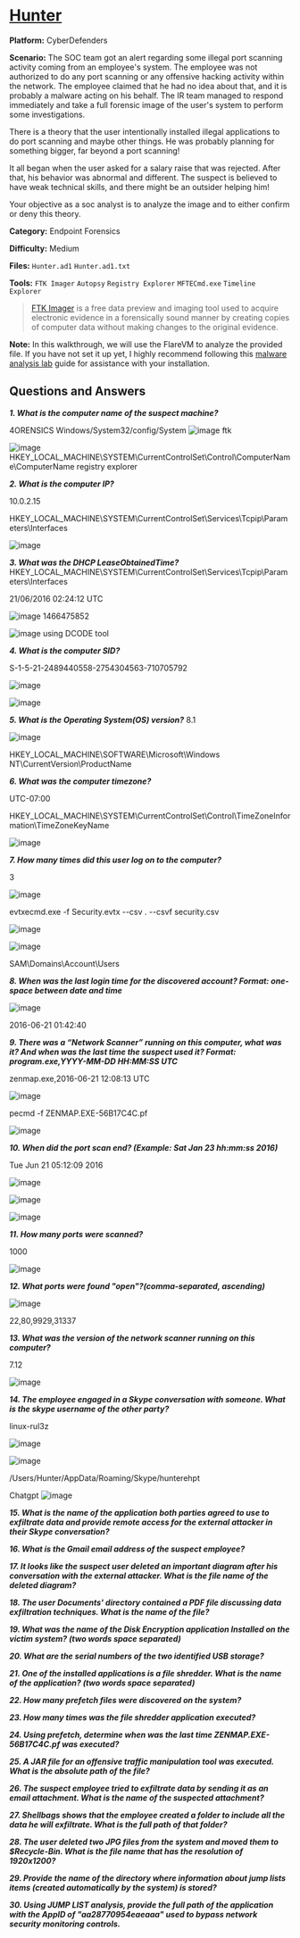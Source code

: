 # <a href="https://cyberdefenders.org/blueteam-ctf-challenges/hunter//">Hunter</a>

**Platform:** CyberDefenders

**Scenario:** The SOC team got an alert regarding some illegal port scanning activity coming from an employee's system. The employee was not authorized to do any port scanning or any offensive hacking activity within the network. The employee claimed that he had no idea about that, and it is probably a malware acting on his behalf. The IR team managed to respond immediately and take a full forensic image of the user's system to perform some investigations.

There is a theory that the user intentionally installed illegal applications to do port scanning and maybe other things. He was probably planning for something bigger, far beyond a port scanning!

It all began when the user asked for a salary raise that was rejected. After that, his behavior was abnormal and different. The suspect is believed to have weak technical skills, and there might be an outsider helping him!

Your objective as a soc analyst is to analyze the image and to either confirm or deny this theory.

**Category:** Endpoint Forensics

**Difficulty:** Medium

**Files:** `Hunter.ad1` `Hunter.ad1.txt`

**Tools:** `FTK Imager` `Autopsy` `Registry Explorer` `MFTECmd.exe` `Timeline Explorer`

> [FTK Imager](https://www.exterro.com/digital-forensics-software/ftk-imager) is a free data preview and imaging tool used to acquire electronic evidence in a forensically sound manner by creating copies of computer data without making changes to the original evidence.

**Note:** In this walkthrough, we will use the FlareVM to analyze the provided file. If you have not set it up yet, I highly recommend following this [malware analysis lab](https://github.com/mmhgwyjs/malware-analysis-lab/blob/main/README.md) guide for assistance with your installation.

## **Questions and Answers**

***1. What is the computer name of the suspect machine?***

4ORENSICS
Windows/System32/config/System
![image](https://github.com/user-attachments/assets/09bdb1d1-216a-468f-9fe7-3690231011ca)
ftk

![image](https://github.com/user-attachments/assets/87a3f39a-1953-40c4-973f-1d9e9585ab9d)
HKEY_LOCAL_MACHINE\SYSTEM\CurrentControlSet\Control\ComputerName\ComputerName
registry explorer

***2. What is the computer IP?***

10.0.2.15

HKEY_LOCAL_MACHINE\SYSTEM\CurrentControlSet\Services\Tcpip\Parameters\Interfaces

![image](https://github.com/user-attachments/assets/61066529-ecf7-4e4e-a17e-babdfb19f7ae)

***3. What was the DHCP LeaseObtainedTime?***
HKEY_LOCAL_MACHINE\SYSTEM\CurrentControlSet\Services\Tcpip\Parameters\Interfaces

21/06/2016 02:24:12 UTC

![image](https://github.com/user-attachments/assets/6365d6f6-0070-4d2b-a166-61b18b7ef8ba)
1466475852

![image](https://github.com/user-attachments/assets/3b421103-d60e-4516-8977-e1ea1a792af8)
using DCODE tool

***4. What is the computer SID?***

S-1-5-21-2489440558-2754304563-710705792

![image](https://github.com/user-attachments/assets/2f519c14-526a-4df7-b737-db25a3c539fe)

![image](https://github.com/user-attachments/assets/97b9204f-4a9c-4b62-af9e-cc246a675218)

***5. What is the Operating System(OS) version?***
8.1

![image](https://github.com/user-attachments/assets/c7d0732a-2af7-4103-b794-076170d72426)

HKEY_LOCAL_MACHINE\SOFTWARE\Microsoft\Windows NT\CurrentVersion\ProductName

***6. What was the computer timezone?***

UTC-07:00

HKEY_LOCAL_MACHINE\SYSTEM\CurrentControlSet\Control\TimeZoneInformation\TimeZoneKeyName

![image](https://github.com/user-attachments/assets/6c1f3717-74e8-40aa-8393-54a73684043e)



***7. How many times did this user log on to the computer?***

3

![image](https://github.com/user-attachments/assets/0b78669d-b287-4b44-ae1f-54db445d88e9)

evtxecmd.exe -f Security.evtx --csv . --csvf security.csv

![image](https://github.com/user-attachments/assets/0b648cdf-4a43-4896-9357-9713c373d284)


![image](https://github.com/user-attachments/assets/454af54f-8041-4dce-a481-9154caba7c38)

SAM\Domains\Account\Users

***8. When was the last login time for the discovered account? Format: one-space between date and time***

![image](https://github.com/user-attachments/assets/c7be30f3-c133-4b77-8a5b-4cf826fcbbe3)

2016-06-21 01:42:40

***9. There was a “Network Scanner” running on this computer, what was it? And when was the last time the suspect used it? Format: program.exe,YYYY-MM-DD HH:MM:SS UTC***

zenmap.exe,2016-06-21 12:08:13 UTC

![image](https://github.com/user-attachments/assets/4fb7192f-7582-486e-a652-b91272b3a355)

pecmd -f ZENMAP.EXE-56B17C4C.pf

![image](https://github.com/user-attachments/assets/6054212e-c7c8-4bbe-b64c-625d6f83bcb8)

***10. When did the port scan end? (Example: Sat Jan 23 hh:mm:ss 2016)***

Tue Jun 21 05:12:09 2016

![image](https://github.com/user-attachments/assets/09e631aa-5a55-4505-8f23-8f4e32579dfb)

![image](https://github.com/user-attachments/assets/a6388224-7d6e-4943-b2a9-2e7602c39a93)

![image](https://github.com/user-attachments/assets/67cfee78-bc70-49a3-9b2c-1674b09b63de)

***11. How many ports were scanned?***

1000

![image](https://github.com/user-attachments/assets/b540b5ba-5906-4bc9-9dab-9348ebea4eec)

***12. What ports were found "open"?(comma-separated, ascending)***

![image](https://github.com/user-attachments/assets/0d9ec4c7-7373-48a5-98d2-16444baeb4f9)

22,80,9929,31337

***13. What was the version of the network scanner running on this computer?***

7.12

![image](https://github.com/user-attachments/assets/ec342eec-0641-4b5f-9ef5-4dbfd8937ed9)

***14. The employee engaged in a Skype conversation with someone. What is the skype username of the other party?***

linux-rul3z

![image](https://github.com/user-attachments/assets/e1a4e934-b262-452b-b826-42d2306b87a3)

![image](https://github.com/user-attachments/assets/239b43d0-b8c5-4099-8b88-dfd9aff3af9a)

/Users/Hunter/AppData/Roaming/Skype/hunterehpt

Chatgpt
![image](https://github.com/user-attachments/assets/0d71bc9b-a0d6-4a06-a456-16621ffd9bdc)


***15. What is the name of the application both parties agreed to use to exfiltrate data and provide remote access for the external attacker in their Skype conversation?***

***16. What is the Gmail email address of the suspect employee?***

***17. It looks like the suspect user deleted an important diagram after his conversation with the external attacker. What is the file name of the deleted diagram?***

***18. The user Documents' directory contained a PDF file discussing data exfiltration techniques. What is the name of the file?***

***19. What was the name of the Disk Encryption application Installed on the victim system? (two words space separated)***

***20. What are the serial numbers of the two identified USB storage?***

***21. One of the installed applications is a file shredder. What is the name of the application? (two words space separated)***

***22. How many prefetch files were discovered on the system?***

***23. How many times was the file shredder application executed?***

***24. Using prefetch, determine when was the last time ZENMAP.EXE-56B17C4C.pf was executed?***

***25. A JAR file for an offensive traffic manipulation tool was executed. What is the absolute path of the file?***

***26. The suspect employee tried to exfiltrate data by sending it as an email attachment. What is the name of the suspected attachment?***

***27. Shellbags shows that the employee created a folder to include all the data he will exfiltrate. What is the full path of that folder?***

***28. The user deleted two JPG files from the system and moved them to $Recycle-Bin. What is the file name that has the resolution of 1920x1200?***

***29. Provide the name of the directory where information about jump lists items (created automatically by the system) is stored?***

***30. Using JUMP LIST analysis, provide the full path of the application with the AppID of "aa28770954eaeaaa" used to bypass network security monitoring controls.***
